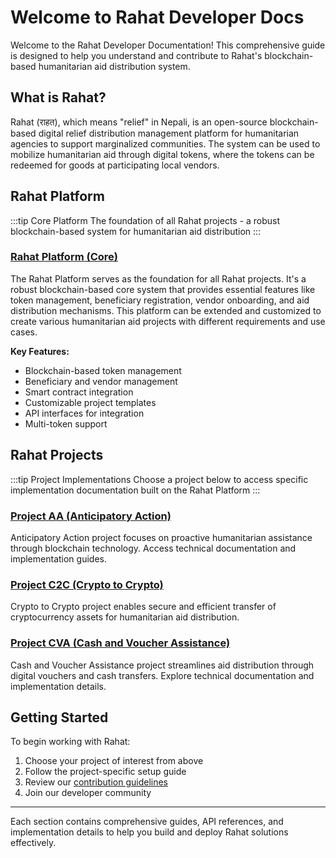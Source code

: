 # Welcome to Rahat Developer Docs

Welcome to the Rahat Developer Documentation! This comprehensive guide is designed to help you understand and contribute to Rahat's blockchain-based humanitarian aid distribution system.

## What is Rahat?

Rahat (राहत), which means "relief" in Nepali, is an open-source blockchain-based digital relief distribution management platform for humanitarian agencies to support marginalized communities. The system can be used to mobilize humanitarian aid through digital tokens, where the tokens can be redeemed for goods at participating local vendors.

## Rahat Platform

:::tip Core Platform
The foundation of all Rahat projects - a robust blockchain-based system for humanitarian aid distribution
:::

<div className="platform-card">

### [Rahat Platform (Core)](../Rahat%20Core/overview.md)

The Rahat Platform serves as the foundation for all Rahat projects. It's a robust blockchain-based core system that provides essential features like token management, beneficiary registration, vendor onboarding, and aid distribution mechanisms. This platform can be extended and customized to create various humanitarian aid projects with different requirements and use cases.

**Key Features:**
- Blockchain-based token management
- Beneficiary and vendor management
- Smart contract integration
- Customizable project templates
- API interfaces for integration
- Multi-token support

</div>

## Rahat Projects

:::tip Project Implementations
Choose a project below to access specific implementation documentation built on the Rahat Platform
:::

<div className="card-container">

<div className="project-card">

### [Project AA (Anticipatory Action)](../Project-Specific-Setup/Anticipatory-Action-Setup.md)

Anticipatory Action project focuses on proactive humanitarian assistance through blockchain technology. Access technical documentation and implementation guides.

</div>

<div className="project-card">

### [Project C2C (Crypto to Crypto)](../Project-Specific-Setup/Crypto-to-Crypto)

Crypto to Crypto project enables secure and efficient transfer of cryptocurrency assets for humanitarian aid distribution.

</div>

<div className="project-card">

### [Project CVA (Cash and Voucher Assistance)](../Project-Specific-Setup/Rahat-Cash-Project-Setup.md)

Cash and Voucher Assistance project streamlines aid distribution through digital vouchers and cash transfers. Explore technical documentation and implementation details.

</div>

</div>

## Getting Started

To begin working with Rahat:
1. Choose your project of interest from above
2. Follow the project-specific setup guide
3. Review our [contribution guidelines](../Contributing/contributing.md)
4. Join our developer community

---

Each section contains comprehensive guides, API references, and implementation details to help you build and deploy Rahat solutions effectively.

